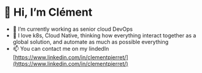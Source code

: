 # 👋 Hi, I’m Clément
- 👀 I’m currently working as senior cloud DevOps
- 💞️ I love k8s, Cloud Native, thinking how everything interact together as a global solution, and automate as much as possible everything
- 📫 You can contact me on my lindedIn [https://www.linkedin.com/in/clementpierret/](https://www.linkedin.com/in/clementpierret/)

<!---
gil-clement/gil-clement is a ✨ special ✨ repository because its `README.md` (this file) appears on your GitHub profile.
You can click the Preview link to take a look at your changes.
--->
